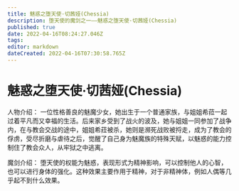 ```yaml
---
title: 魅惑之堕天使·切茜娅(Chessia)
description: 堕天使的魔剑之一——魅惑之堕天使·切茜娅(Chessia)
published: true
date: 2022-04-16T08:24:27.046Z
tags: 
editor: markdown
dateCreated: 2022-04-16T07:30:58.765Z
---
```


# 魅惑之堕天使·切茜娅(Chessia)
人物介绍：
 一位性格善良的魅魔少女，她出生于一个普通家族，与姐姐希菈一起过着平凡而又幸福的生活。后来家乡受到了战火的波及，她与姐姐一同参加了战争内，在与教会交战的途中，姐姐希菈被杀，她则是濒死战败被捋走，成为了教会的俘虏，受尽折磨与虐待之后，觉醒了自己身为魅魔族的特殊天赋，以魅惑的能力控制住了教会众人，从牢狱之中逃离。
 
魔剑介绍：
堕天使的权能为魅惑，表现形式为精神影响，可以控制他人的心智，也可以进行身体的强化。这种效果主要作用于精神，对于非精神体，例如人偶等几乎起不到什么效果。